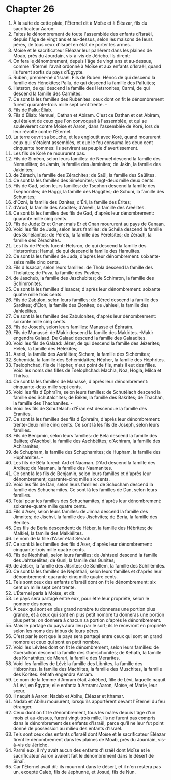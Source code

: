 # Chapter 26

1. À la suite de cette plaie, l'Éternel dit à Moïse et à Éléazar, fils du sacrificateur Aaron:
2. Faites le dénombrement de toute l'assemblée des enfants d'Israël, depuis l'âge de vingt ans et au-dessus, selon les maisons de leurs pères, de tous ceux d'Israël en état de porter les armes.
3. Moïse et le sacrificateur Éléazar leur parlèrent dans les plaines de Moab, près du Jourdain, vis-à-vis de Jéricho. Ils dirent:
4. On fera le dénombrement, depuis l'âge de vingt ans et au-dessus, comme l'Éternel l'avait ordonné à Moïse et aux enfants d'Israël, quand ils furent sortis du pays d'Égypte.
5. Ruben, premier-né d'Israël. Fils de Ruben: Hénoc de qui descend la famille des Hénokites; Pallu, de qui descend la famille des Palluites;
6. Hetsron, de qui descend la famille des Hetsronites; Carmi, de qui descend la famille des Carmites.
7. Ce sont là les familles des Rubénites: ceux dont on fit le dénombrement furent quarante-trois mille sept cent trente. -
8. Fils de Pallu: Éliab.
9. Fils d'Éliab: Nemuel, Dathan et Abiram. C'est ce Dathan et cet Abiram, qui étaient de ceux que l'on convoquait à l'assemblée, et qui se soulevèrent contre Moïse et Aaron, dans l'assemblée de Koré, lors de leur révolte contre l'Éternel.
10. La terre ouvrit sa bouche, et les engloutit avec Koré, quand moururent ceux qui s'étaient assemblés, et que le feu consuma les deux cent cinquante hommes: ils servirent au peuple d'avertissement.
11. Les fils de Koré ne moururent pas.
12. Fils de Siméon, selon leurs familles: de Nemuel descend la famille des Nemuélites; de Jamin, la famille des Jaminites; de Jakin, la famille des Jakinites;
13. de Zérach, la famille des Zérachites; de Saül, la famille des Saülites.
14. Ce sont là les familles des Siméonites; vingt-deux mille deux cents.
15. Fils de Gad, selon leurs familles: de Tsephon descend la famille des Tsephonites; de Haggi, la famille des Haggites; de Schuni, la famille des Schunites;
16. d'Ozni, la famille des Oznites; d'Éri, la famille des Érites;
17. d'Arod, la famille des Arodites; d'Areéli, la famille des Areélites.
18. Ce sont là les familles des fils de Gad, d'après leur dénombrement: quarante mille cinq cents.
19. Fils de Juda: Er et Onan; mais Er et Onan moururent au pays de Canaan.
20. Voici les fils de Juda, selon leurs familles: de Schéla descend la famille des Schélanites; de Pérets, la famille des Péretsites; de Zérach, la famille des Zérachites.
21. Les fils de Pérets furent: Hetsron, de qui descend la famille des Hetsronites; Hamul, de qui descend la famille des Hamulites.
22. Ce sont là les familles de Juda, d'après leur dénombrement: soixante-seize mille cinq cents.
23. Fils d'Issacar, selon leurs familles: de Thola descend la famille des Tholaïtes; de Puva, la famille des Puvites;
24. de Jaschub, la famille des Jaschubites; de Schimron, la famille des Schimronites.
25. Ce sont là les familles d'Issacar, d'après leur dénombrement: soixante quatre mille trois cents.
26. Fils de Zabulon, selon leurs familles: de Séred descend la famille des Sardites; d'Élon, la famille des Élonites; de Jahleel, la famille des Jahleélites.
27. Ce sont là les familles des Zabulonites, d'après leur dénombrement: soixante mille cinq cents.
28. Fils de Joseph, selon leurs familles: Manassé et Éphraïm.
29. Fils de Manassé: de Makir descend la famille des Makirites. -Makir engendra Galaad. De Galaad descend la famille des Galaadites.
30. Voici les fils de Galaad: Jézer, de qui descend la famille des Jézerites; Hélek, la famille des Hélekites;
31. Asriel, la famille des Asriélites; Sichem, la famille des Sichémites;
32. Schemida, la famille des Schemidaïtes; Hépher, la famille des Héphrites.
33. Tselophchad, fils de Hépher, n'eut point de fils, mais il eut des filles. Voici les noms des filles de Tselophchad: Machla, Noa, Hogla, Milca et Thirtsa.
34. Ce sont là les familles de Manassé, d'après leur dénombrement: cinquante-deux mille sept cents.
35. Voici les fils d'Éphraïm, selon leurs familles: de Schutélach descend la famille des Schutalchites; de Béker, la famille des Bakrites; de Thachan, la famille des Thachanites. -
36. Voici les fils de Schutélach: d'Éran est descendue la famille des Éranites.
37. Ce sont là les familles des fils d'Éphraïm, d'après leur dénombrement: trente-deux mille cinq cents. Ce sont là les fils de Joseph, selon leurs familles.
38. Fils de Benjamin, selon leurs familles: de Béla descend la famille des Balites; d'Aschbel, la famille des Aschbélites; d'Achiram, la famille des Achiramites;
39. de Schupham, la famille des Schuphamites; de Hupham, la famille des Huphamites. -
40. Les fils de Béla furent: Ard et Naaman. D'Ard descend la famille des Ardites; de Naaman, la famille des Naamanites.
41. Ce sont là les fils de Benjamin, selon leurs familles et d'après leur dénombrement; quarante-cinq mille six cents.
42. Voici les fils de Dan, selon leurs familles: de Schucham descend la famille des Schuchamites. Ce sont là les familles de Dan, selon leurs familles.
43. Total pour les familles des Schuchamites, d'après leur dénombrement: soixante-quatre mille quatre cents.
44. Fils d'Aser, selon leurs familles: de Jimna descend la famille des Jimnites; de Jischvi, la famille des Jischvites; de Beria, la famille des Beriites.
45. Des fils de Beria descendent: de Héber, la famille des Hébrites; de Malkiel, la famille des Malkiélites.
46. Le nom de la fille d'Aser était Sérach.
47. Ce sont là les familles des fils d'Aser, d'après leur dénombrement: cinquante-trois mille quatre cents.
48. Fils de Nephthali, selon leurs familles: de Jahtseel descend la famille des Jahtseélites; de Guni, la famille des Gunites;
49. de Jetser, la famille des Jitsrites; de Schillem, la famille des Schillémites.
50. Ce sont là les familles de Nephthali, selon leurs familles et d'après leur dénombrement: quarante-cinq mille quatre cents.
51. Tels sont ceux des enfants d'Israël dont on fit le dénombrement: six cent un mille sept cent trente.
52. L'Éternel parla à Moïse, et dit:
53. Le pays sera partagé entre eux, pour être leur propriété, selon le nombre des noms.
54. À ceux qui sont en plus grand nombre tu donneras une portion plus grande, et à ceux qui sont en plus petit nombre tu donneras une portion plus petite; on donnera à chacun sa portion d'après le dénombrement.
55. Mais le partage du pays aura lieu par le sort; ils le recevront en propriété selon les noms des tribus de leurs pères.
56. C'est par le sort que le pays sera partagé entre ceux qui sont en grand nombre et ceux qui sont en petit nombre.
57. Voici les Lévites dont on fit le dénombrement, selon leurs familles: de Guerschon descend la famille des Guerschonites; de Kehath, la famille des Kehathites; de Merari, la famille des Merarites.
58. Voici les familles de Lévi: la famille des Libnites, la famille des Hébronites, la famille des Machlites, la famille des Muschites, la famille des Korites. Kehath engendra Amram.
59. Le nom de la femme d'Amram était Jokébed, fille de Lévi, laquelle naquit à Lévi, en Égypte; elle enfanta à Amram: Aaron, Moïse, et Marie, leur sœur.
60. Il naquit à Aaron: Nadab et Abihu, Éléazar et Ithamar.
61. Nadab et Abihu moururent, lorsqu'ils apportèrent devant l'Éternel du feu étranger.
62. Ceux dont on fit le dénombrement, tous les mâles depuis l'âge d'un mois et au-dessus, furent vingt-trois mille. Ils ne furent pas compris dans le dénombrement des enfants d'Israël, parce qu'il ne leur fut point donné de possession au milieu des enfants d'Israël.
63. Tels sont ceux des enfants d'Israël dont Moïse et le sacrificateur Éléazar firent le dénombrement dans les plaines de Moab, près du Jourdain, vis-à-vis de Jéricho.
64. Parmi eux, il n'y avait aucun des enfants d'Israël dont Moïse et le sacrificateur Aaron avaient fait le dénombrement dans le désert de Sinaï.
65. Car l'Éternel avait dit: ils mourront dans le désert, et il n'en restera pas un, excepté Caleb, fils de Jephunné, et Josué, fils de Nun.

